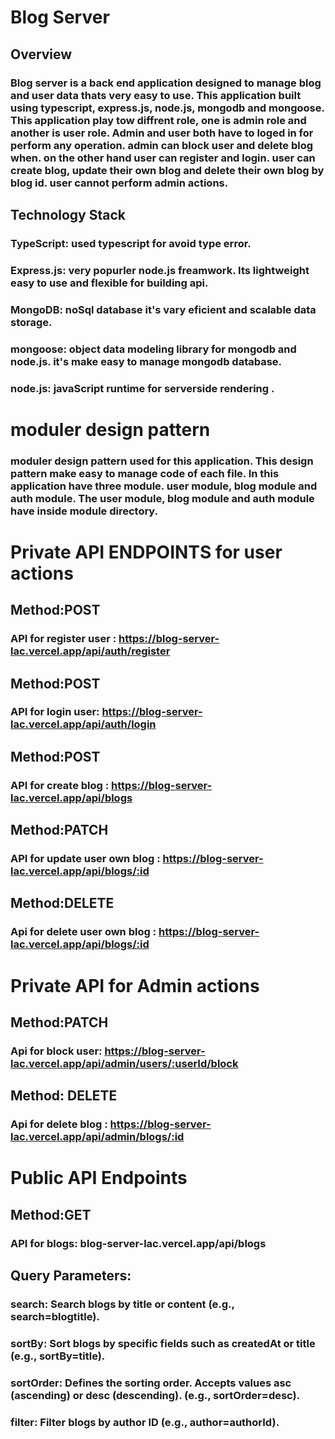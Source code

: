 # Blog Server

## Overview

### Blog server is a back end application designed to manage blog and user data thats very easy to use. This application built using typescript, express.js, node.js, mongodb and mongoose. This application play tow diffrent role, one is admin role and another is user role. Admin and user both have to loged in for perform any operation. admin can block user and delete blog when. on the other hand user can register and login. user can create blog, update their own blog and delete their own blog by blog id. user cannot perform admin actions.

## Technology Stack

### TypeScript: used typescript for avoid type error.

### Express.js: very popurler node.js freamwork. Its lightweight easy to use and flexible for building api.

### MongoDB: noSql database it's vary eficient and scalable data storage.

### mongoose: object data modeling library for mongodb and node.js. it's make easy to manage mongodb database.

### node.js: javaScript runtime for serverside rendering .

# moduler design pattern

### moduler design pattern used for this application. This design pattern make easy to manage code of each file. In this application have three module. user module, blog module and auth module. The user module, blog module and auth module have inside module directory.

# Private API ENDPOINTS for user actions

## Method:POST

### API for register user : https://blog-server-lac.vercel.app/api/auth/register

## Method:POST

### API for login user: https://blog-server-lac.vercel.app/api/auth/login

## Method:POST

### API for create blog : https://blog-server-lac.vercel.app/api/blogs

## Method:PATCH

### API for update user own blog : https://blog-server-lac.vercel.app/api/blogs/:id

## Method:DELETE

### Api for delete user own blog : https://blog-server-lac.vercel.app/api/blogs/:id

# Private API for Admin actions

## Method:PATCH

### Api for block user: https://blog-server-lac.vercel.app/api/admin/users/:userId/block

## Method: DELETE

### Api for delete blog : https://blog-server-lac.vercel.app/api/admin/blogs/:id

# Public API Endpoints

## Method:GET

### API for blogs: blog-server-lac.vercel.app/api/blogs

## Query Parameters:

### search: Search blogs by title or content (e.g., search=blogtitle).

### sortBy: Sort blogs by specific fields such as createdAt or title (e.g., sortBy=title).

### sortOrder: Defines the sorting order. Accepts values asc (ascending) or desc (descending). (e.g., sortOrder=desc).

### filter: Filter blogs by author ID (e.g., author=authorId).
